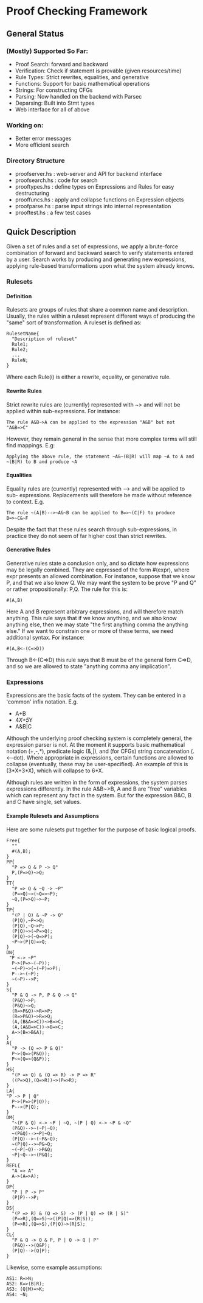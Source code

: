 # Proof Checking Framework

## General Status 

### (Mostly) Supported So Far:

+ Proof Search: forward and backward
+ Verification: Check if statement is provable (given resources/time)
+ Rule Types: Strict rewrites, equalities, and generative
+ Functions: Support for basic mathematical operations
+ Strings: For constructing CFGs
+ Parsing: Now handled on the backend with Parsec
+ Deparsing: Built into Stmt types
+ Web interface for all of above

### Working on:

+ Better error messages
+ More efficient search

### Directory Structure

+ proofserver.hs  :  web-server and API for backend interface
+ proofsearch.hs  :  code for search
+ prooftypes.hs   :  define types on Expressions and Rules for easy destructuring
+ prooffuncs.hs   :  apply and collapse functions on Expression objects
+ proofparse.hs   :  parse input strings into internal representation
+ prooftest.hs    :  a few test cases

## Quick Description

Given a set of rules and a set of expressions, we apply a brute-force combination of forward and backward search to verify statements entered by a user. Search works by producing and generating new expressions, applying rule-based transformations upon what the system already knows.  

### Rulesets

#### Definition

Rulesets are groups of rules that share a common name and description. Usually, the rules within a ruleset represent different ways of producing the "same" sort of transformation. A ruleset is defined as:

	RulesetName{
	  "Description of ruleset"
	  Rule1;
	  Rule2;
	  ...
	  RuleN;	
	}

Where each Rule(i) is either a rewrite, equality, or generative rule.

#### Rewrite Rules

Strict rewrite rules are (currently) represented with ~> and will not be applied 
within sub-expressions. For instance: 

	The rule A&B~>A can be applied to the expression "A&B" but not "A&B=>C"

However, they remain general in the sense that more complex terms will still find 
mappings. E.g:

	Applying the above rule, the statement ~A&~(B|R) will map ~A to A and ~(B|R) to B and produce ~A

#### Equalities

Equality rules are (currently) represented with --> and will be applied to sub-
expressions. Replacements will therefore be made without reference to context. E.g.

	The rule ~(A|B)-->~A&~B can be applied to B=>~(C|F) to produce B=>~C&~F

Despite the fact that these rules search through sub-expressions, in practice they
do not seem of far higher cost than strict rewrites.

#### Generative Rules

Generative rules state a conclusion only, and so dictate how expressions may be legally
combined. They are expressed of the form #(expr), where expr presents an allowed 
combination. For instance, suppose that we know P, and that we also know Q. We may want 
the system to be prove "P and Q" or rather propositionally: P,Q. The rule for this is:

	#(A,B)

Here A and B represent arbitrary expressions, and will therefore match anything. This
rule says that if we know anything, and we also know anything else, then we may state
"the first anything comma the anything else." If we want to constrain one or more of 
these terms, we need additional syntax. For instance:

	#(A,B<-(C=>D))

Through B<-(C=>D) this rule says that B must be of the general form C=>D, and so we 
are allowed to state "anything comma any implication".

### Expressions

Expressions are the basic facts of the system. They can be entered in a 'common' infix notation. E.g.

+ A+B
+ 4*X+5*Y
+ A&B|C

Although the underlying proof checking system is completely general, the expression parser is not. At the moment it supports basic mathematical notation (+,-,\*), predicate logic (&,|), and (for CFGs) string concatenation (. <--dot). Where appropriate in expressions, certain functions are allowed to collapse (eventually, these may be user-specified). An example of this is (3\*X+3\*X), which will collapse to 6\*X.

Although rules are written in the form of expressions, the system parses expressions differently. In the rule A&B~>B, A and B are "free" variables which can represent any fact in the system. But for the expression B&C, B and C have single, set values.

#### Example Rulesets and Assumptions

Here are some rulesets put together for the purpose of basic logical proofs.

	Free{
	  ""
	  #(A,B);
	}
	PP{
	  "P => Q & P -> Q"
	  P,(P=>Q)~>Q;
	}
	TT{
	  "P => Q & ~Q -> ~P"
	  (P=>Q)~>(~Q=>~P);
	  ~Q,(P=>Q)~>~P;
	}
	TP{
	  "(P | Q) & ~P -> Q"
	  (P|Q),~P~>Q;
	  (P|Q),~Q~>P;
	  (P|Q)~>(~P=>Q);
	  (P|Q)~>(~Q=>P);
	  ~P~>(P|Q)=>Q;
	}
	DN{
	 "P <-> ~P"
	  P~>(P=>~(~P));
	  ~(~P)~>(~(~P)=>P);
	  P-->~(~P);
	  ~(~P)-->P;
	}
	S{
	  "P & Q -> P, P & Q -> Q"
	  (P&Q)~>P;
	  (P&Q)~>Q;
	  (R=>P&Q)~>R=>P;
	  (R=>P&Q)~>R=>Q;
	  (A,(B&A=>C))~>B=>C;
	  (A,(A&B=>C))~>B=>C;
	  A~>(B=>B&A);
	}
	A{
	  "P -> (Q => P & Q)"
	  P~>(Q=>(P&Q));
	  P~>(Q=>(Q&P));
	}
	HS{
	  "(P => Q) & (Q => R) -> P => R"
	  ((P=>Q),(Q=>R))~>(P=>R);
	}
	LA{
	"P -> P | Q"
	  P~>(P=>(P|Q));
	  P-->(P|Q);
	}
	DM{
	  "~(P & Q) <-> ~P | ~Q, ~(P | Q) <-> ~P & ~Q"
	  (P&Q)-->~(~P|~Q);
	  ~(P&Q)-->~P|~Q;
	  (P|Q)-->~(~P&~Q);
	  ~(P|Q)-->~P&~Q;
	  ~(~P|~Q)-->P&Q;
	  ~P|~Q-->~(P&Q);
	}
	REFL{ 
	  "A => A"
	  A~>(A=>A);
	}
	DP{
	  "P | P -> P"
	  (P|P)-->P;
	}
	DS{
	  "(P => R) & (Q => S) -> (P | Q) => (R | S)"
	  (P=>R),(Q=>S)~>((P|Q)=>(R|S));
	  (P=>R),(Q=>S),(P|Q)~>(R|S);
	}
	CL{
	  "P & Q -> Q & P, P | Q -> Q | P"
	  (P&Q)-->(Q&P);
	  (P|Q)-->(Q|P);
	}
	
Likewise, some example assumptions:

	AS1: R=>N;
	AS2: K=>(B|R);
	AS3: (Q|M)=>K;
	AS4: ~N;